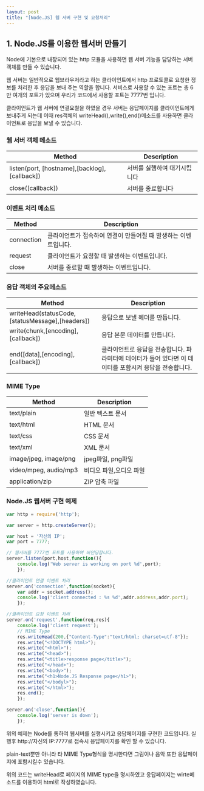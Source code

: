 ```yaml
---
layout: post
title: "[Node.JS] 웹 서버 구현 및 요청처리"
---
```



## 1. Node.JS를 이용한 웹서버 만들기

Node에 기본으로 내장되어 있는 http 모듈을 사용하면 웹 서버 기능을 담당하는 서버 객체를 만들 수 있습니다.

웹 서버는 일반적으로 웹브라우저라고 하는 클라이언트에서 http 프로토콜로 요청한 정보를 처리한 후 응답을 보내 주는 역할을 합니다. 서비스로 사용할 수 있는 포트는 총 6만 여개의 포트가 있으며 우리가 코드에서 사용할 포트는 7777번 입니다.

클라이언트가 웹 서버에 연결요철을 하였을 경우 서버는 응답페이지를 클라이언트에게 보내주게 되는데 이때 res객체의 writeHead(),write(),end()메소드를 사용하면 클라이언트로 응답을 보낼 수 있습니다.

### 웹 서버 객체 메소드

| Method | Description |
----------|--------------
| listen(port, [hostname],[backlog],[callback]) | 서버를 실행하여 대기시킵니다 |
| close([callback]) | 서버를 종료합니다 |

### 이벤트 처리 메소드

| Method | Description |
----------|--------------
| connection | 클라이언트가 접속하여 연결이 만들어질 때 발생하는 이벤트입니다. |
| request | 클라이언트가 요청할 때 발생하는 이벤트입니다. |
| close | 서버를 종료할 때 발생하는 이벤트입니다. |


### 응답 객체의 주요메소드

| Method | Description |
----------|--------------
| writeHead(statusCode,[statusMessage],[headers]) | 응답으로 보낼 헤더를 만듭니다. |
| write(chunk,[encoding],[callback]) | 응답 본문 데이터를 만듭니다. |
| end([data],[encoding],[callback]) | 클라이언트로 응답을 전송합니다. 파라미터에 데이터가 들어 있다면 이 데이터를 포함시켜 응답을 전송합니다. |

### MIME Type

| Method | Description |
----------|--------------
| text/plain | 일반 텍스트 문서 |
| text/html | HTML 문서 |
| text/css | CSS 문서 |
| text/xml | XML 문서 |
| image/jpeg, image/png | jpeg파일, png파일 |
| video/mpeg, audio/mp3 | 비디오 파일,오디오 파일 |
| application/zip | ZIP 압축 파일 |

### Node.JS 웹서버 구현 예제

```javascript
var http = require('http');

var server = http.createServer();

var host = '자신의 IP';
var port = 7777;

// 웹서버를 7777번 포트를 사용하여 바인딩합니다.
server.listen(port,host,function(){
	console.log('Web server is working on port %d',port);
	});

//클라이언트 연결 이벤트 처리
server.on('connection',function(socket){
	var addr = socket.address();
	console.log('client connected : %s %d',addr.address,addr.port);
	});

//클라이언트 요청 이벤트 처리
server.on('request',function(req,res){
	console.log('client request');
	// MIME Type
	res.writeHead(200,{"Content-Type":"text/html; charset=utf-8"});
	res.write("<!DOCTYPE html>");
	res.write("<html>");
	res.write("<head>");
	res.write("<title>response page</title>");
	res.write("</head>");
	res.write("<body>");
	res.write("<h1>Node.JS Response page</h1>");
	res.write("</bodyl>");
	res.write("</html>");
	res.end();
	});

server.on('close',function(){
	console.log('server is down');
	});
```

위의 예제는 Node를 통하여 웹서버를 실행시키고 응답페이지를 구현한 코드입니다. 실행후 http://자신의 IP:7777로 접속시 응답페이지를 확인 할 수 있습니다.

plain-text뿐만 아니라 타 MIME Type형식을 명시한다면 그림이나 음악 또한 응답페이지에 포함시킬수 있습니다.

위의 코드는 writeHead로 페이지의 MIME type을 명시하였고 응답페이지는 wirte메소드를 이용하여 html로 작성하였습니다.


